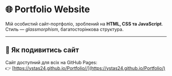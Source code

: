 # 🌐 Portfolio Website

Мій особистий сайт-портфоліо, зроблений на **HTML, CSS та JavaScript**.  
Стиль — *glassmorphism*, багатосторінкова структура.

---

## 🚀 Як подивитись сайт
Сайт доступний для всіх на GitHub Pages:  
👉 [https://ystas24.github.io/Portfolio//](https://ystas24.github.io/Portfolio/)

